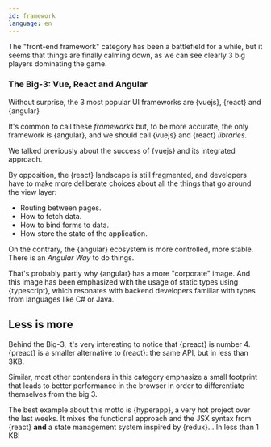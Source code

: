 ```yaml
---
id: framework  
language: en
---
```


The "front-end framework" category has been a battlefield for a while, but it seems that things are finally calming down, as we can see clearly 3 big players dominating the game.

### The Big-3: Vue, React and Angular

Without surprise, the 3 most popular UI frameworks are {vuejs}, {react} and {angular}

It's common to call these _frameworks_ but, to be more accurate, the only framework is {angular}, and we should call {vuejs} and {react} _libraries_.

We talked previously about the success of {vuejs} and its integrated approach.

By opposition, the {react} landscape is still fragmented, and developers have to make more deliberate choices about all the things that go around the view layer:

* Routing between pages.
* How to fetch data.
* How to bind forms to data.
* How store the state of the application.

On the contrary, the {angular} ecosystem is more controlled, more stable. There is an _Angular Way_ to do things.

That's probably partly why {angular} has a more "corporate" image. And this image has been emphasized with the usage of static types using {typescript}, which resonates with backend developers familiar with types from languages like C# or Java.

## Less is more

Behind the Big-3, it's very interesting to notice that {preact} is number 4.
{preact} is a smaller alternative to {react}: the same API, but in less than 3KB.

Similar, most other contenders in this category emphasize a small footprint that leads to better performance in the browser in order to differentiate themselves from the big 3.

The best example about this motto is {hyperapp}, a very hot project over the last weeks. It mixes the functional approach and the JSX syntax from {react} **and** a state management system inspired by {redux}... In less than 1 KB!

